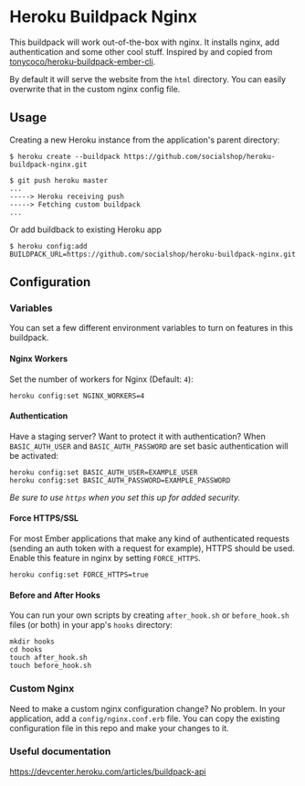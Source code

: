 # Heroku Buildpack Nginx

This buildpack will work out-of-the-box with nginx. It installs nginx, add authentication and some other cool stuff. Inspired by and copied from [tonycoco/heroku-buildpack-ember-cli](https://github.com/tonycoco/heroku-buildpack-ember-cli).

By default it will serve the website from the `html` directory. You can easily overwrite that in the custom nginx config file.

## Usage

Creating a new Heroku instance from the application's parent directory:

    $ heroku create --buildpack https://github.com/socialshop/heroku-buildpack-nginx.git

    $ git push heroku master
    ...
    -----> Heroku receiving push
    -----> Fetching custom buildpack
    ...

Or add buildback to existing Heroku app

    $ heroku config:add BUILDPACK_URL=https://github.com/socialshop/heroku-buildpack-nginx.git

## Configuration

### Variables

You can set a few different environment variables to turn on features in this buildpack.

#### Nginx Workers

Set the number of workers for Nginx (Default: `4`):

    heroku config:set NGINX_WORKERS=4

#### Authentication

Have a staging server? Want to protect it with authentication? When `BASIC_AUTH_USER` and `BASIC_AUTH_PASSWORD` are set basic authentication will be activated:

    heroku config:set BASIC_AUTH_USER=EXAMPLE_USER
    heroku config:set BASIC_AUTH_PASSWORD=EXAMPLE_PASSWORD

*Be sure to use `https` when you set this up for added security.*

#### Force HTTPS/SSL

For most Ember applications that make any kind of authenticated requests (sending an auth token with a request for example), HTTPS should be used. Enable this feature in nginx by setting `FORCE_HTTPS`.

    heroku config:set FORCE_HTTPS=true

#### Before and After Hooks

You can run your own scripts by creating `after_hook.sh` or `before_hook.sh` files (or both) in your app's `hooks` directory:

    mkdir hooks
    cd hooks
    touch after_hook.sh
    touch before_hook.sh

### Custom Nginx

Need to make a custom nginx configuration change? No problem. In your application, add a `config/nginx.conf.erb` file. You can copy the existing configuration file in this repo and make your changes to it.

### Useful documentation

https://devcenter.heroku.com/articles/buildpack-api
